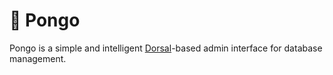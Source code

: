 # 🦧 Pongo

Pongo is a simple and intelligent [Dorsal](https://github.com/stellularorg/dorsal)-based admin interface for database management.
